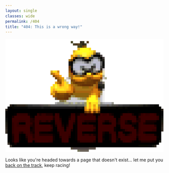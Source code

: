 ```yaml
---
layout: single
classes: wide
permalink: /404
title: "404: This is a wrong way!"
---
```


![Lakitu tellin' you:](/assets/lakitu64_reverse.gif)

Looks like you're headed towards a page that doesn't exist... let me put you [back on the track](/), keep racing!
